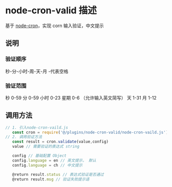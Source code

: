 # node-cron-valid 描述
   基于 [node-cron](https://github.com/kelektiv/node-cron)，实现 corn 输入验证，中文提示
## 说明
   ### 验证顺序 
   秒-分-小时-周-天-月      -代表空格
   ### 验证范围
   秒  0-59
   分  0-59
 小时  0-23
 星期  0-6 （允许输入英文简写）
   天  1-31
   月  1-12
## 调用方法
```javascript
// 1. 引入node-cron-vaild.js
   const cron = require('@/plugins/node-cron-valid/node-cron-vaild.js')
// 2. 调用验证方法
   const result = cron.validate(value,config)
   value // 需要验证的表达式 string

   config // 基础配置 Object
   config.language = en // 英文提示， 默认
   config.language = ch // 中文提示

   @return result.status // 表达式验证是否通过
   @return result.msg // 验证失败提示语
```
